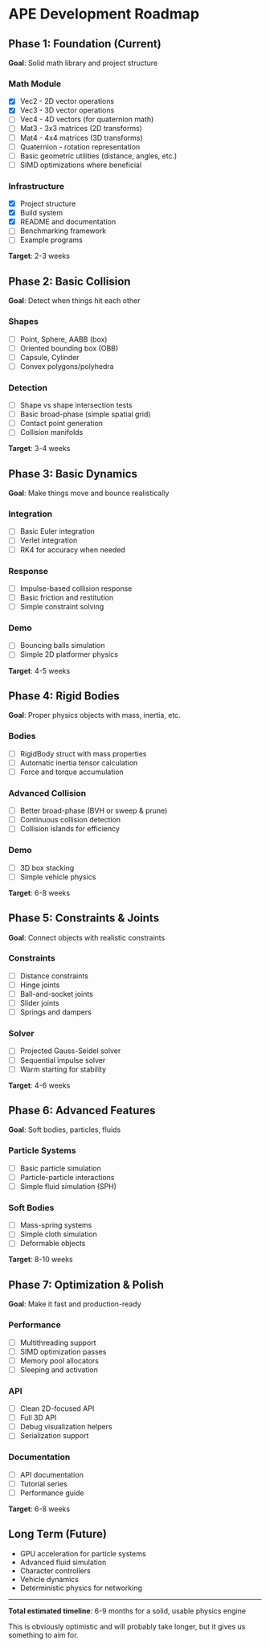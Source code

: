 # APE Development Roadmap

## Phase 1: Foundation (Current)
**Goal**: Solid math library and project structure

### Math Module
- [x] Vec2 - 2D vector operations
- [x] Vec3 - 3D vector operations  
- [ ] Vec4 - 4D vectors (for quaternion math)
- [ ] Mat3 - 3x3 matrices (2D transforms)
- [ ] Mat4 - 4x4 matrices (3D transforms)
- [ ] Quaternion - rotation representation
- [ ] Basic geometric utilities (distance, angles, etc.)
- [ ] SIMD optimizations where beneficial

### Infrastructure
- [x] Project structure
- [x] Build system
- [x] README and documentation
- [ ] Benchmarking framework
- [ ] Example programs

**Target**: 2-3 weeks

## Phase 2: Basic Collision
**Goal**: Detect when things hit each other

### Shapes
- [ ] Point, Sphere, AABB (box)
- [ ] Oriented bounding box (OBB)
- [ ] Capsule, Cylinder
- [ ] Convex polygons/polyhedra

### Detection
- [ ] Shape vs shape intersection tests
- [ ] Basic broad-phase (simple spatial grid)
- [ ] Contact point generation
- [ ] Collision manifolds

**Target**: 3-4 weeks

## Phase 3: Basic Dynamics
**Goal**: Make things move and bounce realistically

### Integration
- [ ] Basic Euler integration
- [ ] Verlet integration
- [ ] RK4 for accuracy when needed

### Response
- [ ] Impulse-based collision response
- [ ] Basic friction and restitution
- [ ] Simple constraint solving

### Demo
- [ ] Bouncing balls simulation
- [ ] Simple 2D platformer physics

**Target**: 4-5 weeks

## Phase 4: Rigid Bodies
**Goal**: Proper physics objects with mass, inertia, etc.

### Bodies
- [ ] RigidBody struct with mass properties
- [ ] Automatic inertia tensor calculation
- [ ] Force and torque accumulation

### Advanced Collision
- [ ] Better broad-phase (BVH or sweep & prune)
- [ ] Continuous collision detection
- [ ] Collision islands for efficiency

### Demo
- [ ] 3D box stacking
- [ ] Simple vehicle physics

**Target**: 6-8 weeks

## Phase 5: Constraints & Joints
**Goal**: Connect objects with realistic constraints

### Constraints
- [ ] Distance constraints
- [ ] Hinge joints
- [ ] Ball-and-socket joints
- [ ] Slider joints
- [ ] Springs and dampers

### Solver
- [ ] Projected Gauss-Seidel solver
- [ ] Sequential impulse solver
- [ ] Warm starting for stability

**Target**: 4-6 weeks

## Phase 6: Advanced Features
**Goal**: Soft bodies, particles, fluids

### Particle Systems
- [ ] Basic particle simulation
- [ ] Particle-particle interactions
- [ ] Simple fluid simulation (SPH)

### Soft Bodies
- [ ] Mass-spring systems
- [ ] Simple cloth simulation
- [ ] Deformable objects

**Target**: 8-10 weeks

## Phase 7: Optimization & Polish
**Goal**: Make it fast and production-ready

### Performance
- [ ] Multithreading support
- [ ] SIMD optimization passes
- [ ] Memory pool allocators
- [ ] Sleeping and activation

### API
- [ ] Clean 2D-focused API
- [ ] Full 3D API
- [ ] Debug visualization helpers
- [ ] Serialization support

### Documentation
- [ ] API documentation
- [ ] Tutorial series
- [ ] Performance guide

**Target**: 6-8 weeks

## Long Term (Future)
- GPU acceleration for particle systems
- Advanced fluid simulation
- Character controllers
- Vehicle dynamics
- Deterministic physics for networking

---

**Total estimated timeline**: 6-9 months for a solid, usable physics engine

This is obviously optimistic and will probably take longer, but it gives us something to aim for.
